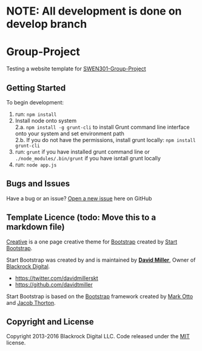 # NOTE: All development is done on develop branch
# Group-Project   
Testing a website template for [SWEN301-Group-Project](https://github.com/SWEN301-Group-Project/Group-Project)

## Getting Started

To begin development:   
1. run: `npm install`     
2. Install node onto system   
2.a. `npm install -g grunt-cli` to install Grunt command line interface onto your system and set environment path    
2.b. If you do not have the permissions, install grunt locally: `npm install grunt-cli`   
3. run: `grunt` if you have installed grunt command line or `./node_modules/.bin/grunt` if you have isntall grunt locally   
5. run: `node app.js`   

## Bugs and Issues

Have a bug or an issue? [Open a new issue](https://github.com/SWEN301-Group-Project/Group-Project/issues) here on GitHub

## Template Licence (todo: Move this to a markdown file)   
[Creative](http://startbootstrap.com/template-overviews/creative/) is a one page creative theme for [Bootstrap](http://getbootstrap.com/) created by [Start Bootstrap](http://startbootstrap.com/).   

Start Bootstrap was created by and is maintained by **[David Miller](http://davidmiller.io/)**, Owner of [Blackrock Digital](http://blackrockdigital.io/).   

* https://twitter.com/davidmillerskt
* https://github.com/davidtmiller

Start Bootstrap is based on the [Bootstrap](http://getbootstrap.com/) framework created by [Mark Otto](https://twitter.com/mdo) and [Jacob Thorton](https://twitter.com/fat).

## Copyright and License

Copyright 2013-2016 Blackrock Digital LLC. Code released under the [MIT](https://github.com/BlackrockDigital/startbootstrap-creative/blob/gh-pages/LICENSE) license.
